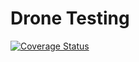 # Drone Testing
[![Coverage Status](https://coveralls.io/repos/github/bhechinger/drone-testing/badge.svg?branch=master)](https://coveralls.io/github/bhechinger/drone-testing?branch=master)
